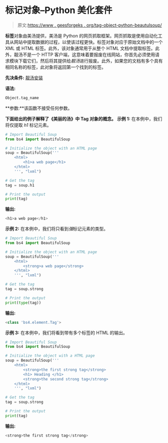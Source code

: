# 标记对象–Python 美化套件

> 原文:[https://www . geesforgeks . org/tag-object-python-beautulsoup/](https://www.geeksforgeeks.org/tag-object-python-beautifulsoup/)

**标签**对象由美汤提供，美汤是 Python 的网页抓取框架。网页抓取是使用自动化工具从网站中提取数据的过程，以使该过程更快。标签对象对应于原始文档中的一个 XML 或 HTML 标签。此外，该对象通常用于从整个 HTML 文档中提取标签。此外，靓汤不是一个 HTTP 客户端，这意味着要报废在线网站，你首先必须使用请求模块下载它们，然后将其提供给*靓汤*进行报废。此外，如果您的文档有多个具有相同名称的标签，此对象将返回第一个找到的标签。

**先决条件:** [靓汤安装](https://www.crummy.com/software/BeautifulSoup/bs4/doc/#installing-beautiful-soup)

**语法:**

```py
Object.tag_name
```

**参数:**该函数不接受任何参数。

**下面给出的例子解释了《美丽的汤》中 Tag 对象的概念。**
**示例 1:** 在本例中，我们将仅提取 *h1* 标记元素。

```py
# Import Beautiful Soup
from bs4 import BeautifulSoup

# Initialize the object with an HTML page
soup = BeautifulSoup('''
    <html>
        <h1>a web page</h1>
    </html>
    ''', "lxml")

# Get the tag
tag = soup.h1

# Print the output
print(tag)
```

**输出:**

```py
<h1>a web page</h1>
```

**示例 2:** 在本例中，我们将只看到*强*标记元素的类型。

```py
# Import Beautiful Soup
from bs4 import BeautifulSoup

# Initialize the object with an HTML page
soup = BeautifulSoup('''
    <html>
        <strong>a web page</strong>
    </html>
    ''', "lxml")

# Get the tag
tag = soup.strong

# Print the output
print(type(tag))
```

**输出:**

```py
<class 'bs4.element.Tag'>
```

**示例 3:** 在本例中，我们将看到带有多个标签的 HTML 的输出。

```py
# Import Beautiful Soup
from bs4 import BeautifulSoup

# Initialize the object with a HTML page
soup = BeautifulSoup('''
    <html>
        <strong>the first strong tag</strong>
        <h1> Heading </h1>
        <strong>the second strong tag</strong>
    </html>
    ''', "lxml")

# Get the tag
tag = soup.strong

# Print the output
print(tag)
```

**输出:**

```py
<strong>the first strong tag</strong>
```